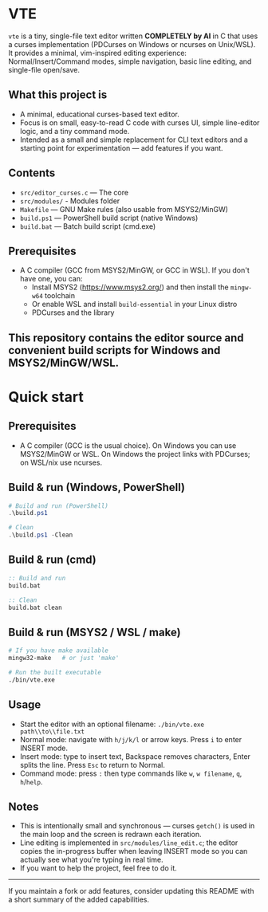 # VTE

`vte` is a tiny, single-file text editor written **COMPLETELY by AI** in C that uses a curses implementation (PDCurses on Windows or ncurses on Unix/WSL).
It provides a minimal, vim-inspired editing experience: Normal/Insert/Command modes, simple navigation, basic line editing, and single-file open/save.

## What this project is

- A minimal, educational curses-based text editor.
- Focus is on small, easy-to-read C code with curses UI, simple line-editor logic, and a tiny command mode.
- Intended as a small and simple replacement for CLI text editors and a starting point for experimentation — add features if you want.

## Contents

- `src/editor_curses.c` — The core
- `src/modules/` - Modules folder
- `Makefile` — GNU Make rules (also usable from MSYS2/MinGW)
- `build.ps1` — PowerShell build script (native Windows)
- `build.bat` — Batch build script (cmd.exe)

## Prerequisites

- A C compiler (GCC from MSYS2/MinGW, or GCC in WSL). If you don't have one, you can:
  - Install MSYS2 (https://www.msys2.org/) and then install the `mingw-w64` toolchain
  - Or enable WSL and install `build-essential` in your Linux distro
  - PDCurses and the library
 
## This repository contains the editor source and convenient build scripts for Windows and MSYS2/MinGW/WSL.

# Quick start

## Prerequisites

- A C compiler (GCC is the usual choice). On Windows you can use MSYS2/MinGW or WSL. On Windows the project links with PDCurses; on WSL/nix use ncurses.

## Build & run (Windows, PowerShell)

```powershell
# Build and run (PowerShell)
.\build.ps1

# Clean
.\build.ps1 -Clean
```

## Build & run (cmd)

```bat
:: Build and run
build.bat

:: Clean
build.bat clean
```

## Build & run (MSYS2 / WSL / make)

```bash
# If you have make available
mingw32-make   # or just 'make'

# Run the built executable
./bin/vte.exe
```

## Usage

- Start the editor with an optional filename: `./bin/vte.exe path\\to\\file.txt`
- Normal mode: navigate with `h/j/k/l` or arrow keys. Press `i` to enter INSERT mode.
- Insert mode: type to insert text, Backspace removes characters, Enter splits the line. Press `Esc` to return to Normal.
- Command mode: press `:` then type commands like `w`, `w filename`, `q`, `h`/`help`.

## Notes

- This is intentionally small and synchronous — curses `getch()` is used in the main loop and the screen is redrawn each iteration.
- Line editing is implemented in `src/modules/line_edit.c`; the editor copies the in-progress buffer when leaving INSERT mode so you can actually see what you're typing in real time.
- If you want to help the project, feel free to do it.

---

If you maintain a fork or add features, consider updating this README with a short summary of the added capabilities.
